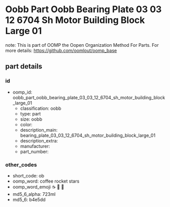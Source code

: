 # Oobb Part Oobb Bearing Plate 03 03 12 6704 Sh Motor Building Block Large 01  

note: This is part of OOMP the Oopen Organization Method For Parts. For more details: https://github.com/oomlout/oomp_base

##  part details





### id
* oomp_id: oobb_part_oobb_bearing_plate_03_03_12_6704_sh_motor_building_block_large_01
  * classification: oobb
  * type: part
  * size: oobb
  * color: 
  * description_main: bearing_plate_03_03_12_6704_sh_motor_building_block_large_01
  * description_extra: 
  * manufacturer: 
  * part_number: 

### other_codes
* short_code: ob
* oomp_word: coffee rocket stars
* oomp_word_emoji :coffee: :rocket: :stars:
* md5_6_alpha: 723ml
* md5_6: b4e5dd